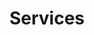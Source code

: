 ---
isIndex: true
draft: false
title: Services
url: services
image:
  src: /images/uploads/detox-dressing.jpg
---